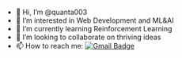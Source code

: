 - 👋 Hi, I’m @quanta003
- 👀 I’m interested in Web Development and ML&AI
- 🌱 I’m currently learning Reinforcement Learning
- 💞️ I’m looking to collaborate on thriving ideas
- 📫 How to reach me: [![Gmail Badge](https://img.shields.io/badge/-aniketghosh122@gmail.com-c14438?style=flat-square&logo=Gmail&logoColor=white&link=mailto:aniketghosh122@gmail.com)](mailto:aniketghosh122@gmail.com)

<!---
quanta003/quanta003 is a ✨ special ✨ repository because its `README.md` (this file) appears on your GitHub profile.
You can click the Preview link to take a look at your changes.
--->
